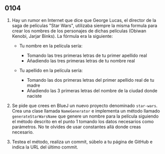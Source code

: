 ## 0104

1. Hay un rumor en Internet que dice que George Lucas, el director de la saga de películas "Star Wars", utilizaba siempre la misma formula para crear los nombres de los personajes de dichas películas (Obiwan Kenobi, Jarjar Binks). La fórmula era la siguiente:

    - Tu nombre en la película sería:

        - Tomando las tres primeras letras de tu primer apellido real 
        - Añadiendo las tres primeras letras de tu nombre real
        
    - Tu apellido en la película sería:

        - Tomando las dos primeras letras del primer apellido real de tu madre
        - Añadiendo las 3 primeras letras del nombre de la ciudad donde naciste

2. Se pide que crees en BlueJ un nuevo proyecto denominado `star-wars`. Crea una clase llamada `NameGenerator` e implementa un método llamado `generateStarWarsName` que genere un nombre para la película siguiendo el método descrito en el punto 1 tomando los datos necesarios como parámetros. No te olvides de usar constantes allá donde creas necesario.

3. Testea el método, realiza un commit, súbelo a tu página de GitHub e indica la URL del último commit.
